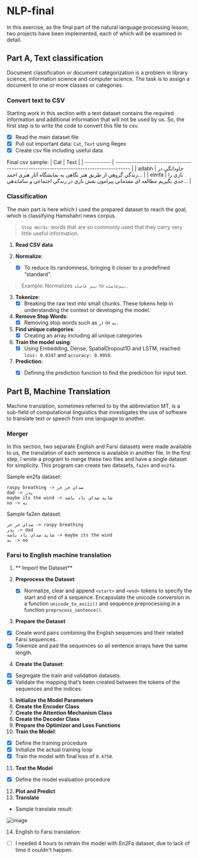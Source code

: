 # NLP-final

In this exercise, as the final part of the natural language processing lesson, two projects have been implemented, each of which will be examined in detail.


## Part A, Text classification
Document classification or document categorization is a problem in library science, information science and computer science. The task is to assign a document to one or more classes or categories.

### Convert text to CSV
Starting work in this section with a text dataset contains the required information and additional information that will not be used by us. So, the first step is to write the code to convert this file to csv.
- [x] Read the main dataset file
- [x] Pull out important data: `Cat`, `Text` using Regex
- [x] Create csv file including useful data

Final csv sample:
|     Cat     |     Text                                                                             |
| ----------- | ------------------------------------------------------------------------------------ |
|    adabh    | جاودانگي در زندگي گروهي از طريق هنر نگاهي به نمايشگاه آثار هنري احمد...              |
|    elmfa    | بازي را جدي بگيريم مطالعه اي مقدماتي پيرامون نقش بازي در زندگي اجتماعي و ساماندهي... |

### Classification
The main part is here which I used the prepared dataset to reach the goal, which is classifying Hamshahri news corpus.

> `Stop Words`:  words that are so commonly used that they carry very little useful information.

1. **Read CSV data**

2. **Normalize**:
    - [x] To reduce its randomness, bringing it closer to a predefined “standard”.

> Example:  Normalizes `نیم فاصله` to `نیم‌فاصله`.

3. **Tokenize**:
    - [x] Breaking the raw text into small chunks. These tokens help in understanding the context or developing the model.

4. **Remove Stop Words**:
    - [x] Removing stop words such as `از` or `به`.

6. **Find unique categories**:
    - [x] Creating an array including all unique categories

7. **Train the model using**:
    - [x] Using Embedding, Dense, SpatialDropout1D and LSTM, reached: `loss: 0.0247` and `accuracy: 0.9959`.

8. **Prediction**:
    - [x] Defining the prediction function to find the prediction for input text.



## Part B, Machine Translation
Machine translation, sometimes referred to by the abbreviation MT, is a sub-field of computational linguistics that investigates the use of software to translate text or speech from one language to another.

### Merger
In this section, two separate English and Farsi datasets were made available to us, the translation of each sentence is available in another file. In the first step, I wrote a program to merge these two files and have a single dataset for simplicity.
This program can create two datasets, `fa2en` and `en2fa`.

Sample en2fa dataset:
```
raspy breathing -> صداي خر خر
dad -> پدر
maybe its the wind -> شايد صداي باد باشه
no -> نه
```


Sample fa2en dataset:
```
صداي خر خر -> raspy breathing
پدر -> dad
شايد صداي باد باشه -> maybe its the wind
نه -> no
```

### Farsi to English machine translation

1. ** Import the Dataset**

2. **Preprocess the Dataset**:
    - [x] Normalize, clear and append `<start>` and `<end>` tokens to specify the start and end of a sequence.
    Encapsulate the unicode conversion in a function `unicode_to_ascii()` and sequence preprocessing in a function `preprocess_sentence()`.
3. **Prepare the Dataset**
  - [x] Create word pairs combining the English sequences and their related Farsi sequences.
  - [x] Tokenize and pad the sequences so all sentence arrays have the same length.
4. **Create the Dataset**:
  - [x] Segregate the train and validation datasets.
  - [x] Validate the mapping that’s been created between the tokens of the sequences and the indices.
5. **Initialize the Model Parameters**
6. **Create the Encoder Class**
7. **Create the Attention Mechanism Class**
8. **Create the Decoder Class**
9. **Prepare the Optimizer and Loss Functions**
10. **Train the Model**:
  - [x] Define the training procedure
  - [x] Initialize the actual training loop
  - [x] Train the model with final loss of `0.4750`.
11. **Test the Model**
  - [x] Define the model evaluation procedure
12. **Plot and Predict**
13. **Translate**
  - Sample translate result:
  
![image](https://user-images.githubusercontent.com/17330356/179372656-6c6d2e87-d85c-4978-b6cd-874a332042f7.png)



14. English to Farsi translation:
  - [ ] I needed 4 hours to retrain the model with En2Fa dataset, due to lack of time it couldn't happen.
